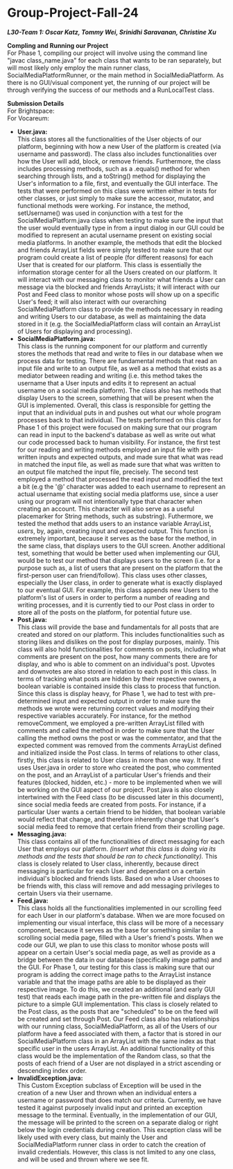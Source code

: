 # Group-Project-Fall-24 <br />
_**L30-Team 1: Oscar Katz, Tommy Wei, Srinidhi Saravanan, Christine Xu**_

**Compling and Running our Project** <br />
For Phase 1, compiling our project will involve using the command line "javac class_name.java" for each class that wants to be ran separately, but will most likely only employ the main runner class, SocialMediaPlatformRunner, or the main method in SocialMediaPlatform. As there is no GUI/visual component yet, the running of our project will be through verifying the success of our methods and a RunLocalTest class. 

**Submission Details** <br />
For Brightspace: <br />
For Vocareum: <br />

- **User.java:** <br />
This class stores all the functionalities of the User objects of our platform, beginning with how a new User of the platform is created (via username and password). The class also includes functionalities over how the User will add, block, or remove friends. Furthermore, the class includes processing methods, such as a .equals() method for when searching through lists, and a toString() method for displaying the User's information to a file, first, and eventually the GUI interface. The tests that were performed on this class were written either in tests for other classes, or just simply to make sure the accessor, mutator, and functional methods were working. For instance, the method, setUsername() was used in conjunction with a test for the SocialMediaPlatform.java class when testing to make sure the input that the user would eventually type in from a input dialog in our GUI could be modified to represent an acutal username present on existing social media platforms. In another example, the methods that edit the blocked and friends ArrayList fields were simply tested to make sure that our program could create a list of people (for different reasons) for each User that is created for our platform. This class is essentially the information storage center for all the Users created on our platform. It will interact with our messaging class to monitor what friends a User can message via the blocked and friends ArrayLists; it will interact with our Post and Feed class to monitor whose posts will show up on a specific User's feed; it will also interact with our overarching SocialMediaPlatform class to provide the methods necessary in reading and writing Users to our database, as well as maintaining the data stored in it (e.g. the SocialMediaPlatform class will contain an ArrayList of Users for displaying and processing).
- **SocialMediaPlatform.java:** <br />
This class is the running component for our platform and currently stores the methods that read and write to files in our database when we process data for testing. There are fundamental methods that read an input file and write to an output file, as well as a method that exists as a mediator between reading and writing (i.e. this method takes the username that a User inputs and edits it to represent an actual username on a social media platform). The class also has methods that display Users to the screen, something that will be present when the GUI is implemented. Overall, this class is responsible for getting the input that an individual puts in and pushes out what our whole program processes back to that individual. The tests performed on this class for Phase 1 of this project were focused on making sure that our program can read in input to the backend's database as well as write out what our code processed back to human visibility. For instance, the first test for our reading and writing methods employed an input file with pre-written inputs and expected outputs, and made sure that what was read in matched the input file, as well as made sure that what was written to an output file matched the input file, precisely. The second test employed a method that processed the read input and modified the text a bit (e.g the '@' character was added to each username to represent an actual username that existing social media platforms use, since a user using our program will not intentionally type that character when creating an account. This character will also serve as a useful placemarker for String methods, such as substring). Futhermore, we tested the method that adds users to an instance variable ArrayList, _users_, by, again, creating input and expected output. This function is extremely important, because it serves as the base for the method, in the same class, that displays users to the GUI screen. Another additional test, something that would be better used when implementing our GUI, would be to test our method that displays users to the screen (i.e. for a purpose such as, a list of users that are present on the platform that the first-person user can friend/follow). This class uses other classes, especially the User class, in order to generate what is exactly displayed to our eventual GUI. For example, this class appends new Users to the platform's list of users in order to perform a number of reading and writing processes, and it is currently tied to our Post class in order to store all of the posts on the platform, for potential future use.
- **Post.java:** <br />
This class will provide the base and fundamentals for all posts that are created and stored on our platform. This includes functionalities such as storing likes and dislikes on the post for display purposes, mainly. This class will also hold functionalities for comments on posts, including what comments are present on the post, how many comments there are for display, and who is able to comment on an individual's post. Upvotes and downvotes are also stored in relation to each post in this class. In terms of tracking what posts are hidden by their respective owners, a boolean variable is contained inside this class to process that function. Since this class is display heavy, for Phase 1, we had to test with pre-determined input and expected output in order to make sure the methods we wrote were returning correct values and modifying their respective variables accurately. For instance, for the method removeComment, we employed a pre-written ArrayList filled with comments and called the method in order to make sure that the User calling the method owns the post or was the commentator, and that the expected comment was removed from the comments ArrayList defined and initialized inside the Post class. In terms of relations to other class, firstly, this class is related to User class in more than one way. It first uses User.java in order to store who created the post, who commented on the post, and an ArrayList of a particular User's friends and their features (blocked, hidden, etc.) - more to be implemented when we will be working on the GUI aspect of our project. Post.java is also closely intertwined with the Feed class (to be discussed later in this document), since social media feeds are created from posts. For instance, if a particular User wants a certain friend to be hidden, that boolean variable would reflect that change, and therefore inherently change that User's social media feed to remove that certain friend from their scrolling page.
- **Messaging.java:** <br />
This class contains all of the functionalities of direct messaging for each User that employs our platform. _(insert what this class is doing via its methods and the tests that should be ran to check functionality)._ This class is closely related to User class, inherently, because direct messaging is particular for each User and dependant on a certain individual's blocked and friends lists. Based on who a User chooses to be friends with, this class will remove and add messaging privileges to certain Users via their username. 
- **Feed.java:** <br />
This class holds all the functionalities implemented in our scrolling feed for each User in our platform's database. When we are more focused on implementing our visual interface, this class will be more of a necessary component, because it serves as the base for something similar to a scrolling social media page, filled with a User's friend's posts. When we code our GUI, we plan to use this class to monitor whose posts will appear on a certain User's social media page, as well as provide as a bridge between the data in our database (specifically image paths) and the GUI. For Phase 1, our testing for this class is making sure that our program is adding the correct image paths to the ArrayList instance variable and that the image paths are able to be displayed as their respective image. To do this, we created an additional (and early GUI test) that reads each image path in the pre-written file and displays the picture to a simple GUI implementation. This class is closely related to the Post class, as the posts that are "scheduled" to be on the feed will be created and set through Post. Our Feed class also has relationships with our running class, SocialMediaPlatform, as all of the Users of our platform have a feed associated with them, a factor that is stored in our SocialMediaPlatform class in an ArrayList with the same index as that specific user in the users ArrayList. An additional functionality of this class would be the implementation of the Random class, so that the posts of each friend of a User are not displayed in a strict ascending or descending index order.
- **InvalidException.java:** <br />
This Custom Exception subclass of Exception will be used in the creation of a new User and thrown when an individual enters a username or password that does match our criteria. Currently, we have tested it against purposely invalid input and printed an exception message to the terminal. Eventually, in the implementation of our GUI, the message will be printed to the screen on a separate dialog or right below the login credentials during creation. This exception class will be likely used with every class, but mainly the User and SocialMediaPlatform runner class in order to catch the creation of invalid credentials. However, this class is not limited to any one class, and will be used and thrown where we see fit.
